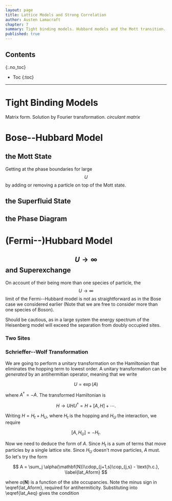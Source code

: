 ```yaml
---
layout: page
title: Lattice Models and Strong Correlation
author: Austen Lamacraft
chapter: 7
summary: Tight binding models. Hubbard models and the Mott transition. Superexchange.
published: true
---
```


## Contents
{:.no_toc}

* Toc
{:toc}

---

# Tight Binding Models



Matrix form. Solution by Fourier transformation. _circulant matrix_

# Bose--Hubbard Model

## the Mott State

Getting at the phase boundaries for large $$U$$ by adding or removing a particle on top of the Mott state.

## the Superfluid State

## the Phase Diagram

# (Fermi--)Hubbard Model

## $$U\to\infty$$ and Superexchange

On account of their being more than one species of particle, the $$U\to\infty$$ limit of the Fermi--Hubbard model is not as straightforward as in the Bose case we considered earlier (Note that we are free to consider more than one species of Boson).

Should be cautious, as in a large system the energy spectrum of the Heisenberg model will exceed the separation from doubly occupied sites.

### Two Sites

### Schrieffer--Wolf Transformation

We are going to perform a unitary transformation on the Hamiltonian that eliminates the hopping term to lowest order. A unitary transformation can be _generated_ by an antihermitian operator, meaning that we write

$$
U = \exp(A)
$$

where $A^\dagger = -A^{}$. The transformed Hamiltonian is

$$
H\longrightarrow U^{}HU^\dagger = H + \left[A,H\right]+\cdots.
$$

Writing $H=H_t + H_U$, where $H_t$ is the hopping and $H_U$ the interaction, we require

$$
\left[A,H_U\right] = -H_t.
\label{lat_Aeq}
$$

Now we need to deduce the form of $A$. Since $H_t$ is a sum of terms that move particles by a single lattice site. Since $H_U$ doesn't move particles, $A$ must. So let's try the form

$$
A = \sum_j \alpha(\mathbf{N})\cdop_{j+1,s}\cop_{j,s} - \text{h.c.},
\label{lat_Aform}
$$  

where $\alpha(\mathbf{N})$ is a function of the site occupancies. Note the minus sign in \eqref{lat_Aform}, required for antihermiticity. Substituting into \eqref{lat_Aeq} gives the condition
